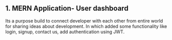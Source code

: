 ## 1. MERN Application- User dashboard
Its a purpose build to connect developer with each other from entire world for sharing ideas about development.
In which added some functionality like login, signup, contact us, add authentication using JWT.
